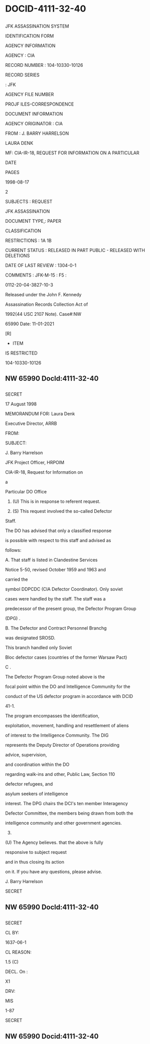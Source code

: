 # DOCID-4111-32-40

##
JFK ASSASSINATION SYSTEM

IDENTIFICATION FORM

AGENCY INFORMATION

AGENCY : CIA

RECORD NUMBER : 104-10330-10126

RECORD SERIES

: JFK

AGENCY FILE NUMBER

PROJF ILES-CORRESPONDENCE

DOCUMENT INFORMATION

AGENCY ORIGINATOR : CIA

FROM : J. BARRY HARRELSON

LAURA DENK

MF: CIA-IR-18, REQUEST FOR INFORMATION ON A PARTICULAR

DATE

PAGES

1998-08-17

2

SUBJECTS : REQUEST

JFK ASSASSINATION

DOCUMENT TYPE,: PAPER

CLASSIFICATION

RESTRICTIONS : 1A 1B

CURRENT STATUS : RELEASED IN PART PUBLIC - RELEASED WITH DELETIONS

DATE OF LAST REVIEW : 1304-0-1

COMMENTS : JFK-M-15 : F5 :

0112-20-04-3827-10-3

Released under the John F. Kennedy

Assassination Records Collection Act of

1992(44 USC 2107 Note). Case#:NW

65990 Date: 11-01-2021

[R]

- ITEM

IS RESTRICTED

104-10330-10126

NW 65990 Docld:4111-32-40
---

##
SECRET

17 August 1998

MEMORANDUM FOR: Laura Denk

Executive Director, ARRB

FROM:

SUBJECT:

J. Barry Harrelson

JFK Project Officer, HRPOIM

CIA-IR-18, Request for Information on

a

Particular DO Office

1. (U) This is in response to referent request.

2. (S) This request involved the so-called Defector

Staff.

The DO has advised that only a classified response

is possible with respect to this staff and advised as

follows:

A. That staff is listed in Clandestine Services

Notice 5-50, revised October 1959 and 1963 and

carried the

symbol DDPCDC (CIA Defector Coordinator). Only soviet

cases were handled by the staff. The staff was a

predecessor of the present group, the Defector Program Group

(DPG) .

B. The Defector and Contract Personnel Branchg

was designated SROSD.

This branch handled only Soviet

Bloc defector cases (countries of the former Warsaw Pact)

C .

The Defector Program Group noted above is the

focal point within the DO and Intelligence Community for the

conduct of the US defector program in accordance with DCID

41-1.

The program encompasses the identification,

exploitation, movement, handling and resettlement of aliens

of interest to the Intelligence Community. The DIG

represents the Deputy Director of Operations providing

advice, supervision,

and coordination within the DO

regarding walk-ins and other, Public Law, Section 110

defector refugees, and

asylum seekers of intelligence

interest. The DPG chairs the DCI's ten member Interagency

Defector Committee, the members being drawn from both the

intelligence community and other government agencies.

3.

(U) The Agency believes. that the above is fully

responsive to subject request

and in thus closing its action

on it. If you have any questions, please advise.

J. Barry Harrelson

SECRET

NW 65990 Docld:4111-32-40
---

##
SECRET

CL BY:

1637-06-1

CL REASON:

1.5 (C)

DECL. On :

X1

DRV:

MIS

1-87

SECRET

NW 65990 Docid:4111-32-40
---

